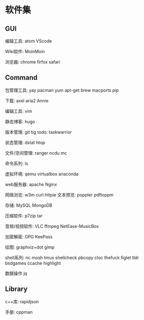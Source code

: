 # 软件集
## GUI
编辑工具:
    atom
    VScode

Wiki软件:
    MoinMoin

浏览器:
    chrome
    firfox
    safari

## Command
包管理工具:
    yay
    pacman
    yum
    apt-get
    brew
    macports
    pip

下载:
    axel
    aria2
    Annie

编辑工具:
    vim

静态博客:
    hugo

版本管理:
    git
    tig
todo:
    taskwarrior

状态管理:
    dstat
    htop

文件/空间管理:
    ranger
    ncdu
    mc

命令系列:
    ls

虚拟环境:
    qemu
    virtualbox
    anaconda

web服务器:
    apache
    Nginx

网络浏览:
    w3m
    curl
    httpie
文本预览:
    poppler
    pdftoppm

存储:
    MySQL
    MongoDB

压缩软件:
    p7zip
    tar

音频/视频软件:
    VLC
    ffmpeg
    NetEase-MusicBox

加密解密:
    GPG
	KeePass

绘图:
    graphviz+dot
    gimp

shell系列:
    nc
    mosh
    tmux
    shellcheck
    pbcopy
    cloc
    thefuck
    figlet
    tldr
    bsdgames
    ccache
    highlight
    
数据操作 jq

## Library

c++库:
    rapidjson

手册:
    cppman
